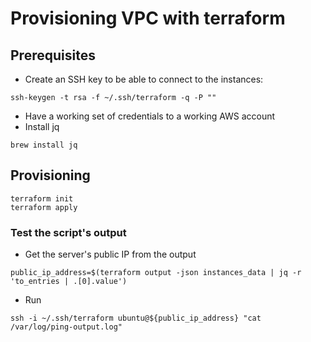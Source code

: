 # Provisioning VPC with terraform


## Prerequisites
- Create an SSH key to be able to connect to the instances:
```
ssh-keygen -t rsa -f ~/.ssh/terraform -q -P ""
```
- Have a working set of credentials to a working AWS account
- Install jq
```
brew install jq
```

## Provisioning
```
terraform init
terraform apply
```

### Test the script's output
- Get the server's public IP from the output
```
public_ip_address=$(terraform output -json instances_data | jq -r 'to_entries | .[0].value')
```
- Run
```
ssh -i ~/.ssh/terraform ubuntu@${public_ip_address} "cat /var/log/ping-output.log"
```

